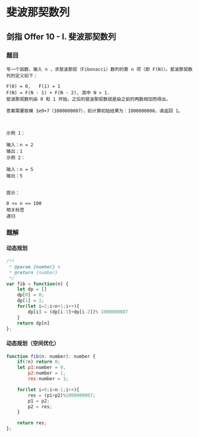 # 斐波那契数列

## 剑指 Offer 10 - I. 斐波那契数列

### 题目

```text
写一个函数，输入 n ，求斐波那契（Fibonacci）数列的第 n 项（即 F(N)）。斐波那契数列的定义如下：

F(0) = 0,   F(1) = 1
F(N) = F(N - 1) + F(N - 2), 其中 N > 1.
斐波那契数列由 0 和 1 开始，之后的斐波那契数就是由之前的两数相加而得出。

答案需要取模 1e9+7（1000000007），如计算初始结果为：1000000008，请返回 1。



示例 1：

输入：n = 2
输出：1
示例 2：

输入：n = 5
输出：5


提示：

0 <= n <= 100
相关标签
递归
```

### 题解

#### 动态规划

```javascript
/**
 * @param {number} n
 * @return {number}
 */
var fib = function(n) {
    let dp = []
    dp[0] = 0;
    dp[1] = 1;
    for(let i=2;i<n+1;i++){
        dp[i] = (dp[i-1]+dp[i-2])% 1000000007
    }
    return dp[n]
};
```

#### 动态规划（空间优化）

```javascript
function fib(n: number): number {
    if(!n) return 0;
    let p1:number = 0,
        p2:number = 1,
        res:number = 1;

    for(let i=0;i<n-1;i++){
        res = (p1+p2)%1000000007;
        p1 = p2;
        p2 = res;
    }

    return res;
};
```

